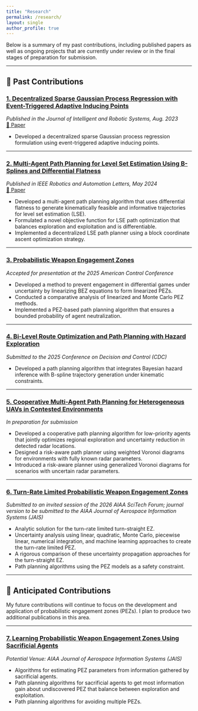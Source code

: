 ```yaml
---
title: "Research"
permalink: /research/
layout: single
author_profile: true
---
```


Below is a summary of my past contributions, including published papers as well as ongoing projects that are currently under review or in the final stages of preparation for submission.

---

## 🧪 Past Contributions

### [1. Decentralized Sparse Gaussian Process Regression with Event-Triggered Adaptive Inducing Points](/research/dgp/)
*Published in the Journal of Intelligent and Robotic Systems, Aug. 2023*  
[📄 Paper](https://link.springer.com/article/10.1007/s10846-023-01894-3)

- Developed a decentralized sparse Gaussian process regression formulation using event-triggered adaptive inducing points.

---

### [2. Multi-Agent Path Planning for Level Set Estimation Using B-Splines and Differential Flatness](/research/lse/)
*Published in IEEE Robotics and Automation Letters, May 2024*  
[📄 Paper](https://ieeexplore.ieee.org/abstract/document/10490113)

- Developed a multi-agent path planning algorithm that uses differential flatness to generate kinematically feasible and informative trajectories for level set estimation (LSE).
- Formulated a novel objective function for LSE path optimization that balances exploration and exploitation and is differentiable.
- Implemented a decentralized LSE path planner using a block coordinate ascent optimization strategy.

---

### [3. Probabilistic Weapon Engagement Zones](/research/pez2025/)
*Accepted for presentation at the 2025 American Control Conference*  

- Developed a method to prevent engagement in differential games under uncertainty by linearizing BEZ equations to form linearized PEZs.
- Conducted a comparative analysis of linearized and Monte Carlo PEZ methods.
- Implemented a PEZ-based path planning algorithm that ensures a bounded probability of agent neutralization.

---

### [4. Bi-Level Route Optimization and Path Planning with Hazard Exploration](/research/hazard-planner/)
*Submitted to the 2025 Conference on Decision and Control (CDC)*

- Developed a path planning algorithm that integrates Bayesian hazard inference with B-spline trajectory generation under kinematic constraints.

---

### [5. Cooperative Multi-Agent Path Planning for Heterogeneous UAVs in Contested Environments](/research/coop-uavs/)
*In preparation for submission*

- Developed a cooperative path planning algorithm for low-priority agents that jointly optimizes regional exploration and uncertainty reduction in detected radar locations.
- Designed a risk-aware path planner using weighted Voronoi diagrams for environments with fully known radar parameters.
- Introduced a risk-aware planner using generalized Voronoi diagrams for scenarios with uncertain radar parameters.

---

### [6. Turn-Rate Limited Probabilistic Weapon Engagement Zones](/research/cspez/)
*Submitted to an invited session of the 2026 AIAA SciTech Forum; journal version to be submitted to the AIAA Journal of Aerospace Information Systems (JAIS)*

- Analytic solution for the turn-rate limited turn-straight EZ.
- Uncertainty analysis using linear, quadratic, Monte Carlo, piecewise linear, numerical integration, and machine learning approaches to create the turn-rate limited PEZ.
- A rigorous comparison of these uncertainty propagation approaches for the turn-straight EZ.
- Path planning algorithms using the PEZ models as a safety constraint.

---

## 🚀 Anticipated Contributions

My future contributions will continue to focus on the development and application of probabilistic engagement zones (PEZs). I plan to produce two additional publications in this area.

---


### [7. Learning Probabilistic Weapon Engagement Zones Using Sacrificial Agents](/research/learning-pez/)
*Potential Venue: AIAA Journal of Aerospace Information Systems (JAIS)*

- Algorithms for estimating PEZ parameters from information gathered by sacrificial agents.
- Path planning algorithms for sacrificial agents to get most information gain about undiscovered PEZ that balance between exploration and exploitation.
- Path planning algorithms for avoiding multiple PEZs.
